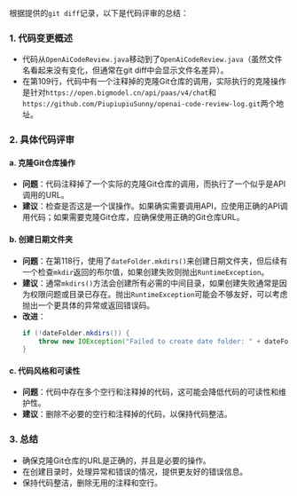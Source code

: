 根据提供的`git diff`记录，以下是代码评审的总结：

### 1. 代码变更概述
- 代码从`OpenAiCodeReview.java`移动到了`OpenAiCodeReview.java`（虽然文件名看起来没有变化，但通常在git diff中会显示文件名差异）。
- 在第109行，代码中有一个注释掉的克隆Git仓库的调用，实际执行的克隆操作是针对`https://open.bigmodel.cn/api/paas/v4/chat`和`https://github.com/PiupiupiuSunny/openai-code-review-log.git`两个地址。

### 2. 具体代码评审

#### a. 克隆Git仓库操作
- **问题**：代码注释掉了一个实际的克隆Git仓库的调用，而执行了一个似乎是API调用的URL。
- **建议**：检查是否这是一个误操作。如果确实需要调用API，应使用正确的API调用代码；如果需要克隆Git仓库，应确保使用正确的Git仓库URL。

#### b. 创建日期文件夹
- **问题**：在第118行，使用了`dateFolder.mkdirs()`来创建日期文件夹，但后续有一个检查`mkdir`返回的布尔值，如果创建失败则抛出`RuntimeException`。
- **建议**：通常`mkdirs()`方法会创建所有必需的中间目录，如果创建失败通常是因为权限问题或目录已存在。抛出`RuntimeException`可能会不够友好，可以考虑抛出一个更具体的异常或返回错误码。
- **改进**：
  ```java
  if (!dateFolder.mkdirs()) {
      throw new IOException("Failed to create date folder: " + dateFolder.getAbsolutePath());
  }
  ```

#### c. 代码风格和可读性
- **问题**：代码中存在多个空行和注释掉的代码，这可能会降低代码的可读性和维护性。
- **建议**：删除不必要的空行和注释掉的代码，以保持代码整洁。

### 3. 总结
- 确保克隆Git仓库的URL是正确的，并且是必要的操作。
- 在创建目录时，处理异常和错误的情况，提供更友好的错误信息。
- 保持代码整洁，删除无用的注释和空行。